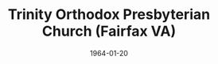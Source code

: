 ---
date: &id001 1964-01-20
end_date: null
location:
  address: None
  city: Fairfax
  state: VA
minister:
- end: 1970-07-01
  name: Robert Thoburn
  start: 1964-01-20
  type: Pastor
- end: 1968-01-01
  name: Edwin Urban
  start: 1966-01-01
  type: Associate Pastor
ministers:
- Robert Thoburn
- Edwin Urban
name: Trinity Orthodox Presbyterian Church
names: null
origination_date: *id001
raw_data: 'VIRGINIA  Fairfax

  Trinity Orthodox Presbyterian Church  (January 20, 1964-July 1, 1970)

  (withdrew to Independency, July 1, 1970)

  Pastor: Robert Thoburn, 1964-70

  Asst. Pastor: Edwin Urban, 1966-68

  '
received_from: null
states:
- VA
status:
  active: false
  end_date: 1970-07-01
  reason: withdrawal
  received_from: null
  withdrawal_to: Independency
title: Trinity Orthodox Presbyterian Church (Fairfax VA)
withdrawal_to:
- Independency
year_established:
- 1964

---